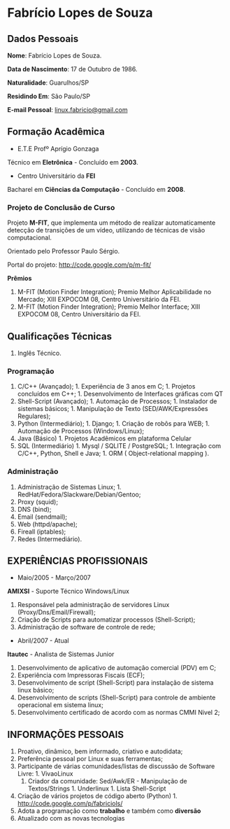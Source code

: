 # Fabrício Lopes de Souza #

## Dados Pessoais ##

**Nome**: Fabrício Lopes de Souza.

**Data de Nascimento**: 17 de Outubro de 1986.

**Naturalidade**: Guarulhos/SP

**Residindo Em**: São Paulo/SP

**E-mail Pessoal**: linux.fabricio@gmail.com

## Formação Acadêmica ##

  * E.T.E Profº Aprígio Gonzaga

Técnico em **Eletrônica** - Concluído em **2003**.

  * Centro Universitário da **FEI**

Bacharel em **Ciências da Computação** - Concluído em **2008**.

### Projeto de Conclusão de Curso ###

Projeto **M-FIT**, que implementa um método de realizar automaticamente detecção de transições de um vídeo, utilizando de técnicas de visão computacional.

Orientado pelo Professor Paulo Sérgio.

Portal do projeto: http://code.google.com/p/m-fit/

**Prêmios**

  1. M-FIT (Motion Finder Integration); Premio Melhor Aplicabilidade no Mercado; XIII EXPOCOM 08, Centro Universitário da FEI.
  1. M-FIT (Motion Finder Integration); Premio Melhor Interface; XIII EXPOCOM 08, Centro Universitário da FEI.

## Qualificações Técnicas ##

  1. Inglês Técnico.

### Programação ###

  1. C/C++ (Avançado);
    1. Experiência de 3 anos em C;
    1. Projetos concluídos em C++;
    1. Desenvolvimento de Interfaces gráficas com QT
  1. Shell-Script (Avançado);
    1. Automação de Processos;
    1. Instalador de sistemas básicos;
    1. Manipulação de Texto (SED/AWK/Expressões Regulares);
  1. Python (Intermediário);
    1. Django;
    1. Criação de robôs para WEB;
    1. Automação de Processos (Windows/Linux);
  1. Java (Básico)
    1. Projetos Acadêmicos em plataforma Celular
  1. SQL (Intermediário)
    1. Mysql / SQLITE / PostgreSQL;
    1. Integração com C/C++, Python, Shell e Java;
    1. ORM ( Object-relational mapping ).

### Administração ###
  1. Administração de Sistemas Linux;
    1. RedHat/Fedora/Slackware/Debian/Gentoo;
  1. Proxy (squid);
  1. DNS   (bind);
  1. Email (sendmail);
  1. Web   (httpd/apache);
  1. Fireall (iptables);
  1. Redes (Intermediário).

## EXPERIÊNCIAS PROFISSIONAIS ##

- Maio/2005 - Março/2007

**AMIXSI** - Suporte Técnico Windows/Linux

  1. Responsável pela administração de servidores Linux (Proxy/Dns/Email/Firewall);
  1. Criação de Scripts para automatizar processos (Shell-Script);
  1. Administração de software de controle de rede;

- Abril/2007 - Atual

**Itautec** - Analista de Sistemas Junior

  1. Desenvolvimento de aplicativo de automação comercial (PDV) em C;
  1. Experiência com Impressoras Fiscais (ECF);
  1. Desenvolvimento de script (Shell-Script) para instalação de sistema linux básico;
  1. Desenvolvimento de scripts (Shell-Script) para controle de ambiente operacional em sistema linux;
  1. Desenvolvimento certificado de acordo com as normas CMMI Nivel 2;

## INFORMAÇÕES PESSOAIS ##

  1. Proativo, dinâmico, bem informado, criativo e autodidata;
  1. Preferência pessoal por Linux e suas ferramentas;
  1. Participante de várias comunidades/listas de discussão de Software Livre:
    1. VivaoLinux
      1. Criador da comunidade: Sed/Awk/ER - Manipulação de Textos/Strings
    1. Underlinux
    1. Lista Shell-Script
  1. Criação de vários projetos de código aberto (Python)
    1. http://code.google.com/p/fabriciols/
  1. Adota a programação como **trabalho** e também como **diversão**
  1. Atualizado com as novas tecnologias